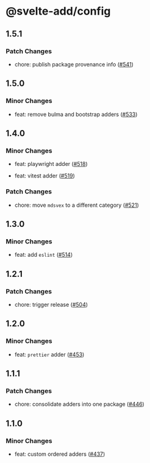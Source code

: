# @svelte-add/config

## 1.5.1

### Patch Changes

- chore: publish package provenance info ([#541](https://github.com/svelte-add/svelte-add/pull/541))

## 1.5.0

### Minor Changes

- feat: remove bulma and bootstrap adders ([#533](https://github.com/svelte-add/svelte-add/pull/533))

## 1.4.0

### Minor Changes

- feat: playwright adder ([#518](https://github.com/svelte-add/svelte-add/pull/518))

- feat: vitest adder ([#519](https://github.com/svelte-add/svelte-add/pull/519))

### Patch Changes

- chore: move `mdsvex` to a different category ([#521](https://github.com/svelte-add/svelte-add/pull/521))

## 1.3.0

### Minor Changes

- feat: add `eslint` ([#514](https://github.com/svelte-add/svelte-add/pull/514))

## 1.2.1

### Patch Changes

- chore: trigger release ([#504](https://github.com/svelte-add/svelte-add/pull/504))

## 1.2.0

### Minor Changes

- feat: `prettier` adder ([#453](https://github.com/svelte-add/svelte-add/pull/453))

## 1.1.1

### Patch Changes

- chore: consolidate adders into one package ([#446](https://github.com/svelte-add/svelte-add/pull/446))

## 1.1.0

### Minor Changes

- feat: custom ordered adders ([#437](https://github.com/svelte-add/svelte-add/pull/437))
